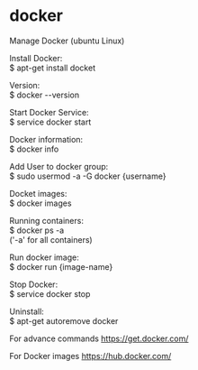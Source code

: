# docker
Manage Docker (ubuntu Linux)

Install Docker:<br/>
$ apt-get install docket

Version:<br/>
$ docker --version

Start Docker Service:<br/>
$ service docker start

Docker information:<br/>
$ docker info

Add User to docker group:<br/>
$ sudo usermod -a -G docker {username}

Docket images:<br/>
$ docker images

Running containers:<br/>
$ docker ps -a
<br/>
('-a' for all containers)

Run docker image:<br/>
$ docker run {image-name}

Stop Docker:<br/>
$ service docker stop

Uninstall:<br/>
$ apt-get autoremove docker

For advance commands
https://get.docker.com/

For Docker images
https://hub.docker.com/


